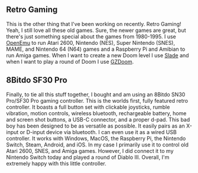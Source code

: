 ## Retro Gaming

This is the other thing that I've been working on recently. Retro Gaming! Yeah, I still love all these old games. Sure, the newer games are great, but there's just something special about the games from 1980-1995. I use [OpenEmu]() to run Atari 2600, Nintendo (NES), Super Nintendo (SNES), MAME, and Nintendo 64 (N64) games and a Raspberry Pi and Amibian to run Amiga games. 
When I want to create a new Doom level I use [Slade]() and when I want to play a round of Doom I use [GZDoom]().

## 8Bitdo SF30 Pro 

Finally, to tie all this stuff together, I bought and am using an 8Bitdo SN30 Pro/SF30 Pro gaming controller. This is the worlds first, fully featured retro controller. It boasts a full button set with clickable joysticks, rumble vibration, motion controls, wireless bluetooth, rechargeable battery, home and screen shot buttons, a USB-C connector, and a proper d-pad. This bad boy has been designed to be as versatile as possible. It easily pairs as an X-input or D-input device via bluetooth. I can even use it as a wired USB controller. It works with Windows, MacOS, the Raspberry Pi, the Nintendo Switch, Steam, Android, and iOS. In my case I primarily use it to control old Atari 2600, SNES, and Amiga games. However, I did connect it to my Nintendo Switch today and played a round of Diablo III. Overall, I'm extremely happy with this little controller.
